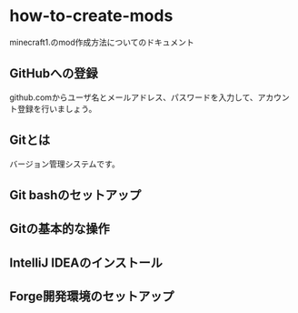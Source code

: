 # how-to-create-mods
minecraft1.のmod作成方法についてのドキュメント

## GitHubへの登録

github.comからユーザ名とメールアドレス、パスワードを入力して、アカウント登録を行いましょう。

## Gitとは

バージョン管理システムです。

## Git bashのセットアップ

## Gitの基本的な操作

## IntelliJ IDEAのインストール

## Forge開発環境のセットアップ
